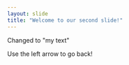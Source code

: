 ```yaml
---
layout: slide
title: "Welcome to our second slide!"
---
```

Changed to "my text"


Use the left arrow to go back!
